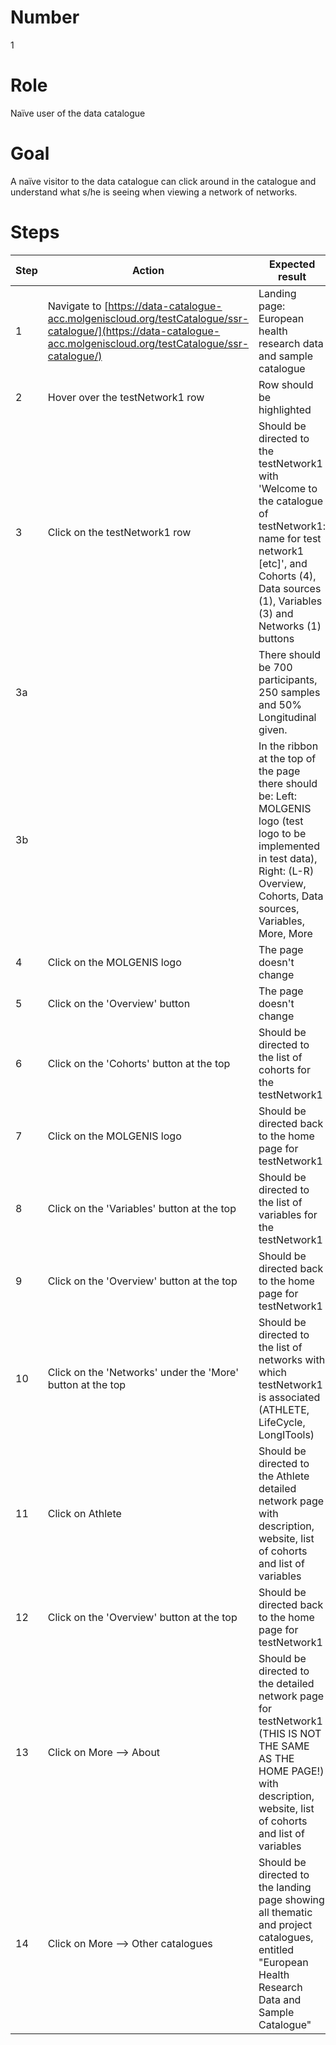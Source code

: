 # Number

1

# Role

Naïve user of the data catalogue

# Goal

A naïve visitor to the data catalogue can click around in the catalogue and understand what s/he is seeing when viewing a network of networks.

# Steps

| Step | Action | Expected result | Github bug/issue | Playwright test |
| -----| -------| ----------------| -----------------| ----------------|
| 1 | Navigate to [https://data-catalogue-acc.molgeniscloud.org/testCatalogue/ssr-catalogue/](https://data-catalogue-acc.molgeniscloud.org/testCatalogue/ssr-catalogue/) | Landing page: European health research data and sample catalogue| | |
| 2 | Hover over the testNetwork1 row | Row should be highlighted | | |
| 3 | Click on the testNetwork1 row | Should be directed to the testNetwork1 with 'Welcome to the catalogue of testNetwork1: name for test network1 [etc]', and Cohorts (4), Data sources (1), Variables (3) and Networks (1) buttons | | |
| 3a | | There should be 700 participants, 250 samples and 50% Longitudinal given.| | |
| 3b | | In the ribbon at the top of the page there should be: Left: MOLGENIS logo (test logo to be implemented in test data), Right: (L-R) Overview, Cohorts, Data sources, Variables, More, More  | |
| 4 | Click on the MOLGENIS logo | The page doesn't change | | |
| 5| Click on the 'Overview' button| The page doesn't change | | |
| 6| Click on the 'Cohorts' button at the top | Should be directed to the list of cohorts for the testNetwork1 | | |
| 7 | Click on the MOLGENIS logo | Should be directed back to the home page for testNetwork1 | | |
| 8 | Click on the 'Variables' button at the top |  Should be directed to the list of variables for the testNetwork1 | | |
| 9| Click on the 'Overview' button at the top |Should be directed back to the home page for testNetwork1 | | |
| 10 | Click on the 'Networks' under the 'More' button at the top | Should be directed to the list of networks with which testNetwork1 is associated (ATHLETE, LifeCycle, LongITools) | | |
| 11 | Click on Athlete | Should be directed to the Athlete detailed network page with description, website, list of cohorts and list of variables | | |
| 12 | Click on the 'Overview' button at the top | Should be directed back to the home page for testNetwork1
| 13 | Click on More --> About | Should be directed to the detailed network page for testNetwork1 (THIS IS NOT THE SAME AS THE HOME PAGE!) with description, website, list of cohorts and list of variables | | |
| 14 | Click on More --> Other catalogues | Should be directed to the landing page showing all thematic and project catalogues, entitled "European Health Research Data and Sample Catalogue" | | |
